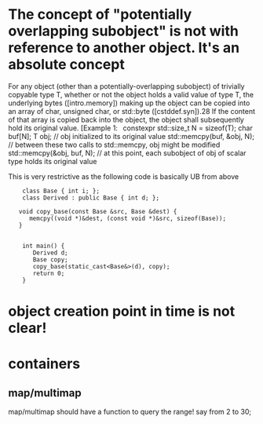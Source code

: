 #  The concept of "potentially overlapping subobject" is not with reference to another object. It's an absolute concept

For any object (other than a potentially-overlapping subobject) of trivially copyable type T, whether or not the object holds a valid value of type T, the underlying bytes ([intro.memory]) making up the object can be copied into an array of char, unsigned char, or std​::​byte ([cstddef.syn]).28 If the content of that array is copied back into the object, the object shall subsequently hold its original value.
[Example 1: 
constexpr std::size_t N = sizeof(T);
char buf[N];
T obj;                          // obj initialized to its original value
std::memcpy(buf, &obj, N);      // between these two calls to std​::​memcpy, obj might be modified
std::memcpy(&obj, buf, N);      // at this point, each subobject of obj of scalar type holds its original value


This is very restrictive as the following code is basically UB from above

```
    class Base { int i; };
    class Derived : public Base { int d; };
    
   void copy_base(const Base &src, Base &dest) {
      memcpy((void *)&dest, (const void *)&src, sizeof(Base));
   }

    
    int main() {
       Derived d;
       Base copy;
       copy_base(static_cast<Base&>(d), copy);
       return 0;
    }
```

# object creation point in time is not clear!

# containers

## map/multimap

map/multimap should have a function to query the range!
say from 2 to 30;
